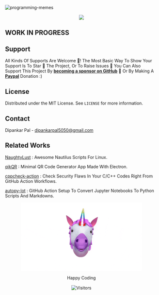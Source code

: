 ![programming-memes](https://socialify.git.ci/deep5050/programming-memes/image?description=1&descriptionEditable=collection%20of%20thousands%20of%20programming%20memes&font=Source%20Code%20Pro&forks=1&issues=1&logo=https%3A%2F%2Fraw.githubusercontent.com%2Fdeep5050%2Frandom-shits-happen-here%2Fmain%2F3-2-troll-face-meme-png_800x800.png&owner=1&pulls=1&stargazers=1&theme=Light)
<p align=center>
<img align=center src="https://img.shields.io/badge/MEMES%20COUNT-1291-green?style=for-the-badge">
</p>

## WORK IN PROGRESS

## Support

All Kinds Of Supports Are Welcome :raised_hands:! The Most Basic Way To Show Your Support Is To Star :star2: The Project, Or To Raise Issues :speech_balloon: You Can Also Support This Project By [**becoming a sponsor on GitHub**](https://github.com/sponsors/deep5050) :clap: Or By Making A [**Paypal**](https://paypal.me/deep5050) Donation :)

<!-- LICENSE -->
## License

Distributed under the MIT License. See `LICENSE` for more information.



<!-- CONTACT -->
## Contact

Dipankar Pal - dipankarpal5050@gmail.com




## Related Works
[NaughtyLust](https://github.com/deep5050/NaughtyLust) : Awesome Nautilus Scripts For Linux.

[qikQR](https://github.com/deep5050/qikQR) : Minimal QR Code Generator App Made With Electron.

[cppcheck-action](https://github.com/deep5050/cppcheck-action) : Check Security Flaws In Your C/C++ Codes Right From GitHub Action Workflows.

[autopy-lot](https://github.com/deep5050/autopy-lot) : GitHub Action Setup To Convert Jupyter Notebooks To Python Scripts And Markdowns.

<div align=center>
<p align=center><img align=center src="https://raw.githubusercontent.com/liyasthomas/templates/master/assets/logo.gif" alt="unicorn" width="400">
</p>
<p align=center>Happy Coding</p>
  
<p align=center><img align=center  src="https://visitor-badge.laobi.icu/badge?page_id=deep5050.programming-jokes" alt="Visitors">  </p>

</div>
